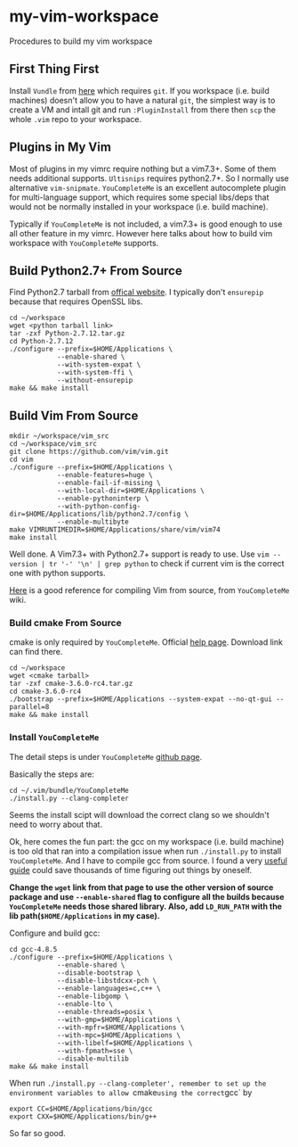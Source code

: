 # my-vim-workspace
Procedures to build my vim workspace

## First Thing First
 
Install `Vundle` from [here](https://github.com/VundleVim/Vundle.vim) which requires `git`. If you workspace (i.e. build machines) doesn't allow you to have a natural `git`, the simplest way is to create a VM and intall git and run `:PluginInstall` from there then `scp` the whole `.vim` repo to your workspace.

## Plugins in My Vim

Most of plugins in my vimrc require nothing but a vim7.3+. Some of them needs additional supports. `Ultisnips` requires python2.7+. So I normally use alternative `vim-snipmate`. `YouCompleteMe` is an excellent autocomplete plugin for multi-language support, which requires some special libs/deps that would not be normally installed in your workspace (i.e. build machine).

Typically if `YouCompleteMe` is not included, a vim7.3+ is good enough to use all other feature in my vimrc. However here talks about how to build vim workspace with `YouCompleteMe` supports.

## Build Python2.7+ From Source

Find Python2.7 tarball from [offical website](https://www.python.org/downloads/release/python-2712/). I typically don't `ensurepip` because that requires OpenSSL libs.

```
cd ~/workspace
wget <python tarball link>
tar -zxf Python-2.7.12.tar.gz
cd Python-2.7.12
./configure --prefix=$HOME/Applications \
            --enable-shared \
            --with-system-expat \
            --with-system-ffi \
            --without-ensurepip
make && make install
```

## Build Vim From Source

```
mkdir ~/workspace/vim_src
cd ~/workspace/vim_src
git clone https://github.com/vim/vim.git
cd vim
./configure --prefix=$HOME/Applications \
            --enable-features=huge \
            --enable-fail-if-missing \
            --with-local-dir=$HOME/Applications \
            --enable-pythoninterp \
            --with-python-config-dir=$HOME/Applications/lib/python2.7/config \
            --enable-multibyte
make VIMRUNTIMEDIR=$HOME/Applications/share/vim/vim74
make install
```

Well done. A Vim7.3+ with Python2.7+ support is ready to use. Use `vim --version | tr '-' '\n' | grep python` to check if current vim is the correct one with python supports.

[Here](https://github.com/Valloric/YouCompleteMe/wiki/Building-Vim-from-source) is a good reference for compiling Vim from source, from `YouCompleteMe` wiki.
 
### Build cmake From Source

cmake is only required by `YouCompleteMe`. Official [help page](https://cmake.org/install/). Download link can find there.

```
cd ~/workspace
wget <cmake tarball>
tar -zxf cmake-3.6.0-rc4.tar.gz
cd cmake-3.6.0-rc4
./bootstrap --prefix=$HOME/Applications --system-expat --no-qt-gui --parallel=8
make && make install
```

### Install `YouCompleteMe`

The detail steps is under `YouCompleteMe` [github page](https://github.com/Valloric/YouCompleteMe).

Basically the steps are:

```
cd ~/.vim/bundle/YouCompleteMe
./install.py --clang-completer
```

Seems the install scipt will download the correct clang so we shouldn't need to worry about that.

Ok, here comes the fun part: the gcc on my workspace (i.e. build machine) is too old that ran into a compilation issue when run `./install.py` to install `YouCompleteMe`. And I have to compile gcc from source. I found a very [useful guide](http://stackoverflow.com/questions/9450394/how-to-install-gcc-piece-by-piece-with-gmp-mpfr-mpc-elf-without-shared-libra) could save thousands of time figuring out things by oneself.

**Change the `wget` link from that page to use the other version of source package and use `--enable-shared` flag to configure all the builds because `YouCompleteMe` needs those shared library. Also, add `LD_RUN_PATH` with the lib path(`$HOME/Applications` in my case).**

Configure and build gcc:

```
cd gcc-4.8.5
./configure --prefix=$HOME/Applications \
            --enable-shared \
            --disable-bootstrap \
            --disable-libstdcxx-pch \
            --enable-languages=c,c++ \
            --enable-libgomp \
            --enable-lto \
            --enable-threads=posix \
            --with-gmp=$HOME/Applications \
            --with-mpfr=$HOME/Applications \
            --with-mpc=$HOME/Applications \
            --with-libelf=$HOME/Applications \
            --with-fpmath=sse \
            --disable-multilib
make && make install
```

When run `./install.py --clang-completer', remember to set up the environment variables to allow `cmake` using the correct `gcc` by

```
export CC=$HOME/Applications/bin/gcc
export CXX=$HOME/Applications/bin/g++
```

So far so good.
